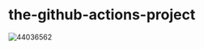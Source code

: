 # the-github-actions-project
![44036562](https://github.com/d4rkr0n1n/the-github-actions-project/assets/39593927/7c4bd210-9a1d-4449-ade4-6dd28ca4d93a)
